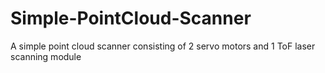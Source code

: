 # Simple-PointCloud-Scanner
A simple point cloud scanner consisting of 2 servo motors and 1 ToF laser scanning module
